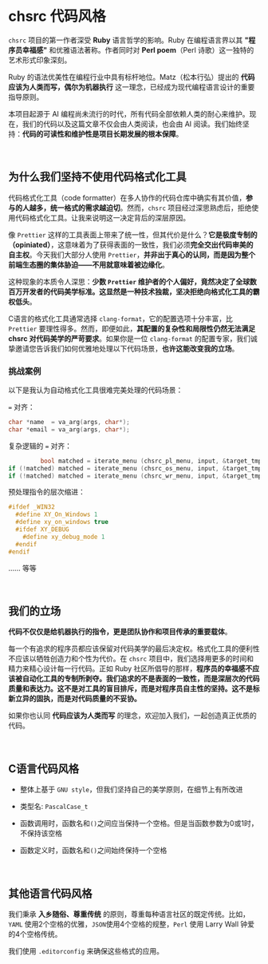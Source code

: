 <!-- -----------------------------------------------------------
 ! SPDX-License-Identifier: GFDL-1.3-or-later
 ! -------------------------------------------------------------
 ! Doc Type      : Markdown
 ! Doc Name      : 03-为什么拒绝使用代码格式化工具.md
 ! Doc Authors   : Aoran Zeng <ccmywish@qq.com>
 ! Contributors  :  Nul None  <nul@none.org>
 ! Created On    : <2025-08-10>
 ! Last Modified : <2025-08-11>
 ! ---------------------------------------------------------- -->

# chsrc 代码风格

`chsrc` 项目的第一作者深受 **Ruby** 语言哲学的影响。Ruby 在编程语言界以其 **"程序员幸福感"** 和优雅语法著称。作者同时对 **Perl poem**（Perl 诗歌）这一独特的艺术形式印象深刻。

Ruby 的语法优美性在编程行业中具有标杆地位。Matz（松本行弘）提出的 **代码应该为人类而写，偶尔为机器执行** 这一理念，已经成为现代编程语言设计的重要指导原则。

本项目起源于 AI 编程尚未流行的时代，所有代码全部依赖人类的耐心来维护。现在，我们的代码以及这篇文章不仅会由人类阅读，也会由 AI 阅读。我们始终坚持：**代码的可读性和维护性是项目长期发展的根本保障**。

<br>

## 为什么我们坚持不使用代码格式化工具

代码格式化工具（code formatter）在多人协作的代码仓库中确实有其价值，**参与的人越多，统一格式的需求越迫切**。然而，`chsrc` 项目经过深思熟虑后，拒绝使用代码格式化工具。让我来说明这一决定背后的深层原因。

像 `Prettier` 这样的工具表面上带来了统一性，但其代价是什么？**它是极度专制的（opiniated）**，这意味着为了获得表面的一致性，我们必须**完全交出代码审美的自主权**。今天我们大部分人使用 `Prettier`，**并非出于真心的认同，而是因为整个前端生态圈的集体胁迫——不用就意味着被边缘化**。

这种现象的本质令人深思：**少数 `Prettier` 维护者的个人偏好，竟然决定了全球数百万开发者的代码美学标准。这显然是一种技术独裁，坚决拒绝向格式化工具的霸权低头**。

C语言的格式化工具通常选择 `clang-format`，它的配置选项十分丰富，比 `Prettier` 要理性得多。然而，即便如此，**其配置的复杂性和局限性仍然无法满足 chsrc 对代码美学的严苛要求**。如果你是一位 `clang-format` 的配置专家，我们诚挚邀请您告诉我们如何优雅地处理以下代码场景，**也许这能改变我的立场**。

### 挑战案例

以下是我认为自动格式化工具很难完美处理的代码场景：

`=` 对齐：

```c
char *name  = va_arg(args, char*);
char *email = va_arg(args, char*);
```

复杂逻辑的 `=` 对齐：

```c
         bool matched = iterate_menu (chsrc_pl_menu, input, &target_tmp);
if (!matched) matched = iterate_menu (chsrc_os_menu, input, &target_tmp);
if (!matched) matched = iterate_menu (chsrc_wr_menu, input, &target_tmp);
```

预处理指令的层次缩进：

```c
#ifdef _WIN32
  #define XY_On_Windows 1
  #define xy_on_windows true
  #ifdef XY_DEBUG
    #define xy_debug_mode 1
  #endif
#endif
```

...... 等等

<br>

## 我们的立场

**代码不仅仅是给机器执行的指令，更是团队协作和项目传承的重要载体**。

每一个有追求的程序员都应该保留对代码美学的最后决定权。格式化工具的便利性不应该以牺牲创造力和个性为代价。在 `chsrc` 项目中，我们选择用更多的时间和精力来精心设计每一行代码。正如 Ruby 社区所倡导的那样，**程序员的幸福感不应该被自动化工具的专制所剥夺。我们追求的不是表面的一致性，而是深层次的代码质量和表达力。这不是对工具的盲目排斥，而是对程序员自主性的坚持。这不是标新立异的固执，而是对代码质量的不妥协。**

如果你也认同 **代码应该为人类而写** 的理念，欢迎加入我们，一起创造真正优质的代码。

<br>

## C语言代码风格

- 整体上基于 `GNU style`，但我们坚持自己的美学原则，在细节上有所改进

- 类型名: `PascalCase_t`

- 函数调用时，函数名和`()`之间应当保持一个空格。但是当函数参数为0或1时，不保持该空格

- 函数定义时，函数名和`()`之间始终保持一个空格

<br>

## 其他语言代码风格

我们秉承 **入乡随俗、尊重传统** 的原则，尊重每种语言社区的既定传统。比如，`YAML` 使用2个空格的优雅，`JSON`使用4个空格的规整，`Perl` 使用 Larry Wall 钟爱的4个空格传统。

我们使用 `.editorconfig` 来确保这些格式的应用。

<br>
